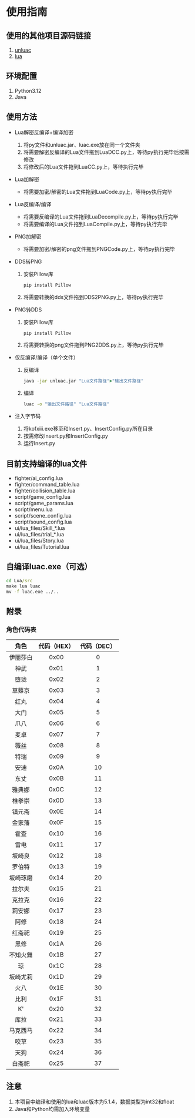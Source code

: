 # 使用指南

## 使用的其他项目源码链接

1. [unluac](https://github.com/HansWessels/unluac)
2. [lua](https://github.com/lua/lua)

## 环境配置

1. Python3.12
2. Java

## 使用方法

- Lua解密反编译+编译加密

  1. 将py文件和unluac.jar、luac.exe放在同一个文件夹
  2. 将需要解密反编译的Lua文件拖到LuaDCC.py上，等待py执行完毕后按需修改
  3. 将修改后的Lua文件拖到LuaCC.py上，等待执行完毕

- Lua加解密

  - 将需要加密/解密的Lua文件拖到LuaCode.py上，等待py执行完毕

- Lua反编译/编译

  - 将需要反编译的Lua文件拖到LuaDecompile.py上，等待py执行完毕
  - 将需要编译的Lua文件拖到LuaCompile.py上，等待py执行完毕

- PNG加解密

  - 将需要加密/解密的png文件拖到PNGCode.py上，等待py执行完毕

- DDS转PNG

  1. 安装Pillow库

     ```cmd
     pip install Pillow
     ```

  2. 将需要转换的dds文件拖到DDS2PNG.py上，等待py执行完毕

- PNG转DDS

  1. 安装Pillow库

     ```cmd
     pip install Pillow
     ```

  2. 将需要转换的png文件拖到PNG2DDS.py上，等待py执行完毕

- 仅反编译/编译（单个文件）

  1. 反编译

     ```cmd
     java -jar unluac.jar "Lua文件路径">"输出文件路径"
     ```

  2. 编译

     ```cmd
     luac -o "输出文件路径" "Lua文件路径"
     ```

- 注入字节码
  1. 将kofxiii.exe移至和Insert.py、InsertConfig.py所在目录
  2. 按需修改Insert.py和InsertConfig.py
  3. 运行Insert.py

## 目前支持编译的lua文件

- fighter/ai_config.lua
- fighter/command_table.lua
- fighter/collision_table.lua
- script/game_config.lua
- script/game_params.lua
- script/menu.lua
- script/scene_config.lua
- script/sound_config.lua
- ui/lua_files/Skill_*.lua
- ui/lua_files/trial_*.lua
- ui/lua_files/Story.lua
- ui/lua_files/Tutorial.lua

## 自编译luac.exe（可选）

```cmd
cd Lua/src
make lua luac
mv -f luac.exe ../..
```

## 附录

### 角色代码表

|   角色   | 代码（HEX） | 代码（DEC） |
| :------: | :---------: | :---------: |
| 伊丽莎白 |    0x00     |      0      |
|   神武   |    0x01     |      1      |
|   堕珑   |    0x02     |      2      |
|  草薙京  |    0x03     |      3      |
|   红丸   |    0x04     |      4      |
|   大门   |    0x05     |      5      |
|   爪八   |    0x06     |      6      |
|   麦卓   |    0x07     |      7      |
|   薇丝   |    0x08     |      8      |
|   特瑞   |    0x09     |      9      |
|   安迪   |    0x0A     |     10      |
|   东丈   |    0x0B     |     11      |
|  雅典娜  |    0x0C     |     12      |
|  椎拳崇  |    0x0D     |     13      |
|  镇元斋  |    0x0E     |     14      |
|  金家藩  |    0x0F     |     15      |
|   霍查   |    0x10     |     16      |
|   雷电   |    0x11     |     17      |
|  坂崎良  |    0x12     |     18      |
|  罗伯特  |    0x13     |     19      |
| 坂崎琢磨 |    0x14     |     20      |
|  拉尔夫  |    0x15     |     21      |
|  克拉克  |    0x16     |     22      |
|  莉安娜  |    0x17     |     23      |
|   阿修   |    0x18     |     24      |
|  红斋祀  |    0x19     |     25      |
|   黑修   |    0x1A     |     26      |
| 不知火舞 |    0x1B     |     27      |
|    琼    |    0x1C     |     28      |
| 坂崎尤莉 |    0x1D     |     29      |
|   火八   |    0x1E     |     30      |
|   比利   |    0x1F     |     31      |
|    K'    |    0x20     |     32      |
|   库拉   |    0x21     |     33      |
| 马克西马 |    0x22     |     34      |
|   咬草   |    0x23     |     35      |
|   天狗   |    0x24     |     36      |
|  白斋祀  |    0x25     |     37      |

## 注意

1. 本项目中编译和使用的lua和luac版本为5.1.4，数据类型为int32和float
2. Java和Python均需加入环境变量